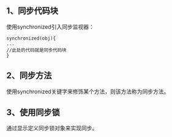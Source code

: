 ## 1、同步代码块

使用synchronized引入同步监视器：
```
synchronized(obj){
...
//此处的代码就是同步代码块
}
```

## 2、同步方法

使用synchronized关键字来修饰某个方法，则该方法称为同步方法。

## 3、使用同步锁

通过显示定义同步锁对象来实现同步。